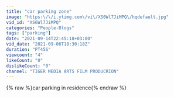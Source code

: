 ```yaml
---
title: "car parking zone"
image: "https:\/\/i.ytimg.com\/vi\/XS6Wl7JiMPQ\/hqdefault.jpg"
vid_id: "XS6Wl7JiMPQ"
categories: "People-Blogs"
tags: ["parking"]
date: "2021-09-14T22:45:18+03:00"
vid_date: "2021-09-06T18:30:18Z"
duration: "PT45S"
viewcount: "4"
likeCount: "0"
dislikeCount: "0"
channel: "TIGER MEDIA ARTS FILM PRODUCRION"
---
```

{% raw %}car parking in residence{% endraw %}
